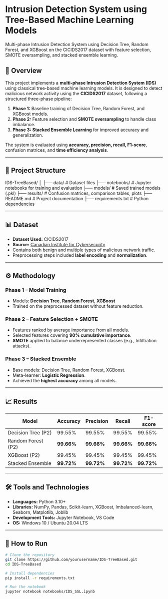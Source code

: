 # Intrusion Detection System using Tree-Based Machine Learning Models
Multi-phase Intrusion Detection System using Decision Tree, Random Forest, and XGBoost on the CICIDS2017 dataset with feature selection, SMOTE oversampling, and stacked ensemble learning.

## 📌 Overview
This project implements a **multi-phase Intrusion Detection System (IDS)** using classical tree-based machine learning models. It is designed to detect malicious network activity using the **CICIDS2017** dataset, following a structured three-phase pipeline:  
1. **Phase 1:** Baseline training of Decision Tree, Random Forest, and XGBoost models.  
2. **Phase 2:** Feature selection and **SMOTE oversampling** to handle class imbalance.  
3. **Phase 3:** **Stacked Ensemble Learning** for improved accuracy and generalization.  

The system is evaluated using **accuracy, precision, recall, F1-score**, confusion matrices, and **time efficiency analysis**.

---

## 📂 Project Structure
IDS-TreeBased/
│
├── data/ # Dataset files 
├── notebooks/ # Jupyter notebooks for training and evaluation
├── models/ # Saved trained models (.pkl)
├── results/ # Confusion matrices, comparison tables, plots
├── README.md # Project documentation
├── requirements.txt # Python dependencies


---

## 📊 Dataset
- **Dataset Used:** CICIDS2017  
- **Source:** [Canadian Institute for Cybersecurity](https://www.unb.ca/cic/datasets/ids-2017.html)  
- Contains both benign and multiple types of malicious network traffic.  
- Preprocessing steps included **label encoding** and **normalization**.

---

## ⚙️ Methodology

### **Phase 1 – Model Training**
- Models: **Decision Tree**, **Random Forest**, **XGBoost**
- Trained on the preprocessed dataset without feature reduction.

### **Phase 2 – Feature Selection + SMOTE**
- Features ranked by average importance from all models.  
- Selected features covering **90% cumulative importance**.  
- **SMOTE** applied to balance underrepresented classes (e.g., Infiltration attacks).

### **Phase 3 – Stacked Ensemble**
- Base models: Decision Tree, Random Forest, XGBoost.  
- Meta-learner: **Logistic Regression**.  
- Achieved the **highest accuracy** among all models.

---

## 📈 Results
| Model              | Accuracy  | Precision | Recall  | F1-score |
|--------------------|-----------|-----------|---------|----------|
| Decision Tree (P2) | 99.55%    | 99.55%    | 99.55%  | 99.55%   |
| Random Forest (P2) | **99.66%**| **99.66%**| **99.66%**| **99.66%**|
| XGBoost (P2)       | 99.45%    | 99.45%    | 99.45%  | 99.45%   |
| Stacked Ensemble   | **99.72%**| **99.72%**| **99.72%**| **99.72%**|

---

## 🛠️ Tools and Technologies
- **Languages:** Python 3.10+  
- **Libraries:** NumPy, Pandas, Scikit-learn, XGBoost, Imbalanced-learn, Seaborn, Matplotlib, Joblib  
- **Development Tools:** Jupyter Notebook, VS Code  
- **OS:** Windows 10 / Ubuntu 20.04 LTS  

---

## 🚀 How to Run
```bash
# Clone the repository
git clone https://github.com/yourusername/IDS-TreeBased.git
cd IDS-TreeBased

# Install dependencies
pip install -r requirements.txt

# Run the notebook
jupyter notebook notebooks/IDS_SSL.ipynb

